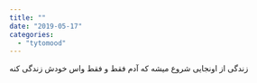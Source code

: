 ```yaml
---
title: ""
date: "2019-05-17"
categories: 
  - "tytomood"
---
```


‏زندگی از اونجایی شروع میشه که آدم فقط و فقط واس خودش زندگی کنه
